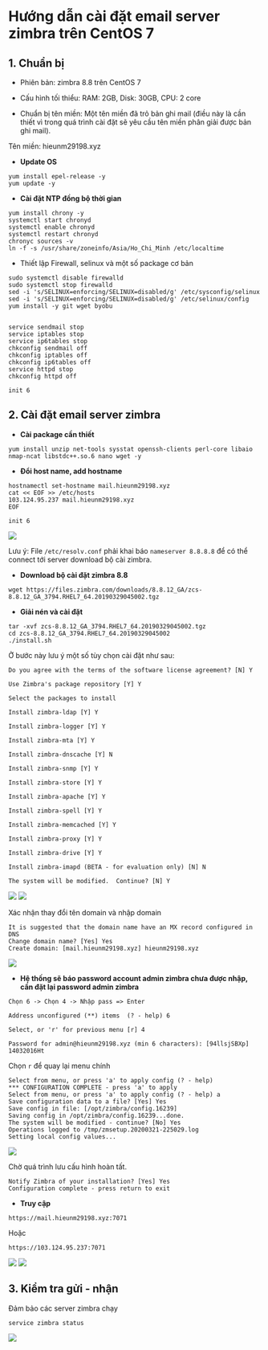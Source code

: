 # Hướng dẫn cài đặt email server zimbra trên CentOS 7

## 1. Chuẩn bị

- Phiên bản: zimbra 8.8 trên CentOS 7

- Cấu hình tối thiểu: RAM: 2GB, Disk: 30GB, CPU: 2 core

- Chuẩn bị tên miền: Một tên miền đã trỏ bản ghi mail (điều này là cần thiết vì trong quá trình cài đặt sẽ yêu cầu tên miền phân giải được bản ghi mail).

Tên miền: hieunm29198.xyz

- **Update OS**
```
yum install epel-release -y
yum update -y
```
- **Cài đặt NTP đồng bộ thời gian**
```
yum install chrony -y 
systemctl start chronyd 
systemctl enable chronyd
systemctl restart chronyd 
chronyc sources -v
ln -f -s /usr/share/zoneinfo/Asia/Ho_Chi_Minh /etc/localtime
```

- Thiết lập Firewall, selinux và một số package cơ bản
```
sudo systemctl disable firewalld
sudo systemctl stop firewalld
sed -i 's/SELINUX=enforcing/SELINUX=disabled/g' /etc/sysconfig/selinux
sed -i 's/SELINUX=enforcing/SELINUX=disabled/g' /etc/selinux/config
yum install -y git wget byobu


service sendmail stop
service iptables stop
service ip6tables stop
chkconfig sendmail off
chkconfig iptables off
chkconfig ip6tables off
service httpd stop
chkconfig httpd off

init 6
```

## 2. Cài đặt email server zimbra

- **Cài package cần thiết**
```
yum install unzip net-tools sysstat openssh-clients perl-core libaio nmap-ncat libstdc++.so.6 nano wget -y 
```

- **Đổi host name, add hostname**
```
hostnamectl set-hostname mail.hieunm29198.xyz
cat << EOF >> /etc/hosts
103.124.95.237 mail.hieunm29198.xyz
EOF

init 6
```

<img src="https://image.prntscr.com/image/oAx4auAMQj620PRS04c1_Q.png" >

Lưu ý: File `/etc/resolv.conf` phải khai báo `nameserver 8.8.8.8` để có thể connect tới server download bộ cài zimbra.

- **Download bộ cài đặt zimbra 8.8**
```
wget https://files.zimbra.com/downloads/8.8.12_GA/zcs-8.8.12_GA_3794.RHEL7_64.20190329045002.tgz
```

- **Giải nén và cài đặt**
```
tar -xvf zcs-8.8.12_GA_3794.RHEL7_64.20190329045002.tgz
cd zcs-8.8.12_GA_3794.RHEL7_64.20190329045002
./install.sh
```
Ở bước này lưu ý một số tùy chọn cài đặt như sau:
```
Do you agree with the terms of the software license agreement? [N] Y

Use Zimbra's package repository [Y] Y

Select the packages to install

Install zimbra-ldap [Y] Y

Install zimbra-logger [Y] Y

Install zimbra-mta [Y] Y

Install zimbra-dnscache [Y] N

Install zimbra-snmp [Y] Y

Install zimbra-store [Y] Y

Install zimbra-apache [Y] Y

Install zimbra-spell [Y] Y

Install zimbra-memcached [Y] Y

Install zimbra-proxy [Y] Y

Install zimbra-drive [Y] Y

Install zimbra-imapd (BETA - for evaluation only) [N] N

The system will be modified.  Continue? [N] Y
```

<img src=https://image.prntscr.com/image/t-bNpL7jT8iR1TKx99gXvA.png>
<img src=https://image.prntscr.com/image/wqsRHWTHRlmsHjghxqbkEw.png>

Xác nhận thay đổi tên domain và nhập domain

```
It is suggested that the domain name have an MX record configured in DNS
Change domain name? [Yes] Yes
Create domain: [mail.hieunm29198.xyz] hieunm29198.xyz
```
<img src=https://image.prntscr.com/image/R7jC3KTLQmmjHPfSDhH3LQ.png>

- **Hệ thống sẽ báo password account admin zimbra chưa được nhập, cần đặt lại password admin zimbra**
```
Chọn 6 -> Chọn 4 -> Nhập pass => Enter

Address unconfigured (**) items  (? - help) 6

Select, or 'r' for previous menu [r] 4

Password for admin@hieunm29198.xyz (min 6 characters): [94llsjSBXp] 14032016Ht
```

Chọn `r` để quay lại menu chính

```
Select from menu, or press 'a' to apply config (? - help)
*** CONFIGURATION COMPLETE - press 'a' to apply
Select from menu, or press 'a' to apply config (? - help) a
Save configuration data to a file? [Yes] Yes
Save config in file: [/opt/zimbra/config.16239]
Saving config in /opt/zimbra/config.16239...done.
The system will be modified - continue? [No] Yes
Operations logged to /tmp/zmsetup.20200321-225029.log
Setting local config values...
```

<img src=https://image.prntscr.com/image/hJIEMUY1Qx2-bwqlJfAgXQ.png>

Chờ quá trình lưu cấu hình hoàn tất.

```
Notify Zimbra of your installation? [Yes] Yes
Configuration complete - press return to exit
```
- **Truy cập**

```
https://mail.hieunm29198.xyz:7071
```

Hoặc

```
https://103.124.95.237:7071
```

<img src=https://image.prntscr.com/image/9NvT2NsZSYOOWBqR4aSffw.png>

<img src="https://image.prntscr.com/image/Doe49u32TqOgIuEFjxxS5Q.png">

## 3. Kiểm tra gửi - nhận
Đảm bảo các server zimbra chạy
```
service zimbra status
```
<img src="https://image.prntscr.com/image/JQSainG5TjmxEBadzucIMA.png">

